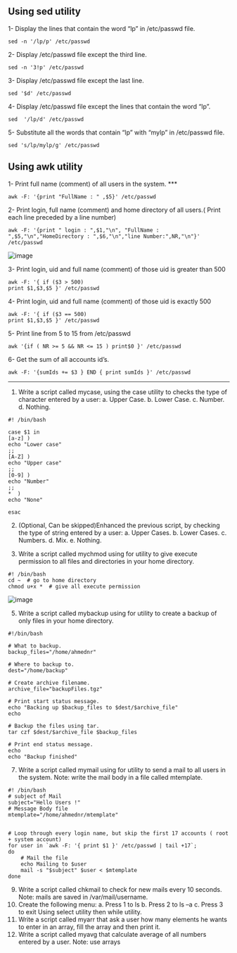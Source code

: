 ## Using sed utility
1- Display the lines that contain the word “lp” in /etc/passwd file.

```
sed -n '/lp/p' /etc/passwd
```

2- Display /etc/passwd file except the third line.

```
sed -n '3!p' /etc/passwd
```

3- Display /etc/passwd file except the last line.

```
sed '$d' /etc/passwd
```

4- Display /etc/passwd file except the lines that contain the word “lp”.

```
sed  '/lp/d' /etc/passwd
```

5- Substitute all the words that contain “lp” with “mylp” in /etc/passwd file.
```
sed 's/lp/mylp/g' /etc/passwd
```


## Using awk utility
1- Print full name (comment) of all users in the system.  ***

```
awk -F: '{print "FullName : " ,$5}' /etc/passwd
```

2- Print login, full name (comment) and home directory of all users.( Print each line preceded by a line number)

```
awk -F: '{print " login : ",$1,"\n", "FullName : ",$5,"\n","HomeDirectory : ",$6,"\n","line Number:",NR,"\n"}' /etc/passwd
```
![image](https://user-images.githubusercontent.com/44178039/131699804-684ed140-27e4-4f42-b7d9-7dad2669e1fc.png)

3- Print login, uid and full name (comment) of those uid is greater than 500

```
awk -F: '{ if ($3 > 500)
print $1,$3,$5 }' /etc/passwd
```

4- Print login, uid and full name (comment) of those uid is exactly 500

```
awk -F: '{ if ($3 == 500)
print $1,$3,$5 }' /etc/passwd
```

5- Print line from 5 to 15 from /etc/passwd
```
awk '{if ( NR >= 5 && NR <= 15 ) print$0 }' /etc/passwd
```

6- Get the sum of all accounts id’s.
```
awk -F: '{sumIds += $3 } END { print sumIds }' /etc/passwd
```


---------------------------------------

1. Write a script called mycase, using the case utility to checks the type of character entered by a user:
	a. Upper Case.
	b. Lower Case.
	c. Number.
	d. Nothing.
  ```
 #! /bin/bash

case $1 in
[a-z] )
echo "Lower case"
;;
[A-Z] )
echo "Upper case"
;;
[0-9] )
echo "Number"
;;
*  )
echo "None"

esac
  ```
  
  
  
2. (Optional, Can be skipped)Enhanced the previous script, by checking the type of string entered by a user:
	a. Upper Cases.
	b. Lower Cases.
	c. Numbers.
	d. Mix.
	e. Nothing.
	

3. Write a script called mychmod using for utility to give execute permission to all files and directories in your home directory.

```
#! /bin/bash
cd ~  # go to home directory 
chmod u+x *  # give all execute permission 
```
![image](https://user-images.githubusercontent.com/44178039/131716852-aa13fc4f-ffb9-4f3a-8bc6-999f0948bc0d.png)



5. Write a script called mybackup using for utility to create a backup of only files in your home directory.
```
#!/bin/bash

# What to backup. 
backup_files="/home/ahmednr"

# Where to backup to.
dest="/home/backup"

# Create archive filename.
archive_file="backupFiles.tgz"

# Print start status message.
echo "Backing up $backup_files to $dest/$archive_file"
echo

# Backup the files using tar.
tar czf $dest/$archive_file $backup_files

# Print end status message.
echo
echo "Backup finished"
```

7. Write a script called mymail using for utility to send a mail to all users in the system. Note: write the mail body in a file called mtemplate.
```
#! /bin/bash
# subject of Mail 
subject="Hello Users !"
# Message Body file 
mtemplate="/home/ahmednr/mtemplate"


# Loop through every login name, but skip the first 17 accounts ( root + system account)
for user in `awk -F: '{ print $1 }' /etc/passwd | tail +17`;
do
    # Mail the file
    echo Mailing to $user
    mail -s "$subject" $user < $mtemplate
done

```


9. Write a script called chkmail to check for new mails every 10 seconds. Note: mails are saved in /var/mail/username.
10. Create the following menu:
	a. Press 1 to ls
	b. Press 2 to ls –a
	c. Press 3 to exit
Using select utility then while utility.
8. Write a script called myarr that ask a user how many elements he wants to enter in an array, fill the array and then print it.
9. Write a script called myavg that calculate average of all numbers entered by a user. Note: use arrays
